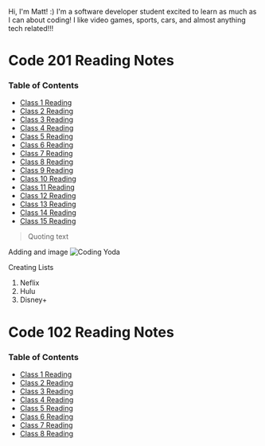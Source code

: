 Hi, I'm Matt! :) I'm a software developer student excited to learn as much as I can about coding! I like video games, sports, cars, and almost anything tech related!!!


# Code 201 Reading Notes

### Table of Contents
- [Class 1 Reading](class-01.md)
- [Class 2 Reading](class-02.md)
- [Class 3 Reading](class-03.md)
- [Class 4 Reading](class-04.md)
- [Class 5 Reading](class-05.md)
- [Class 6 Reading](class-06.md)
- [Class 7 Reading](class-07.md)
- [Class 8 Reading](class-08.md)
- [Class 9 Reading](class-09.md)
- [Class 10 Reading](class-10.md)
- [Class 11 Reading](class-11.md)
- [Class 12 Reading](class-12.md)
- [Class 13 Reading](class-13.md)
- [Class 14 Reading](class-14.md)
- [Class 15 Reading](class-15.md)

> Quoting text

Adding and image ![Coding Yoda](https://memegenerator.net/img/instances/63896804.jpg)

Creating Lists
1. Neflix
2. Hulu
3. Disney+

# Code 102 Reading Notes

### Table of Contents
- [Class 1 Reading](read01.md)
- [Class 2 Reading](read02.md)
- [Class 3 Reading](read03.md)
- [Class 4 Reading](read04.md)
- [Class 5 Reading](read05.md)
- [Class 6 Reading](read06.md)
- [Class 7 Reading](read07.md)
- [Class 8 Reading](read08.md)
